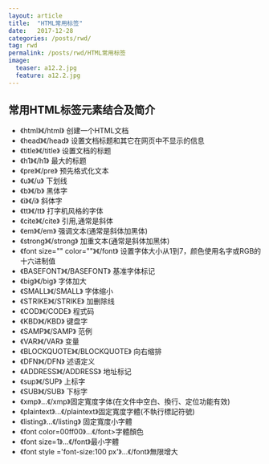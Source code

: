 ```yaml
---
layout: article
title:  "HTML常用标签"
date:   2017-12-28
categories: /posts/rwd/
tag: rwd
permalink: /posts/rwd/HTML常用标签
image:
  teaser: a12.2.jpg
  feature: a12.2.jpg
---
```

## 常用HTML标签元素结合及简介
- 《html》《/html》 创建一个HTML文档
- 《head》《/head》 设置文档标题和其它在网页中不显示的信息
- 《title》《/title》 设置文档的标题         
- 《h1》《/h1》 最大的标题
- 《pre》《/pre》 预先格式化文本           
- 《u》《/u》 下划线
- 《b》《/b》 黑体字     
- 《i》《/i》 斜体字    
- 《tt》《/tt》 打字机风格的字体
- 《cite》《/cite》 引用,通常是斜体         
- 《em》《/em》 强调文本(通常是斜体加黑体)
- 《strong》《/strong》 加重文本(通常是斜体加黑体)
- 《font size="" color=""》《/font》 设置字体大小从1到7，颜色使用名字或RGB的十六进制值
- 《BASEFONT》《/BASEFONT》 基准字体标记
- 《big》《/big》 字体加大
- 《SMALL》《/SMALL》 字体缩小        
- 《STRIKE》《/STRIKE》 加删除线
- 《COD》《/CODE》 程式码          
- 《KBD》《/KBD》 键盘字
- 《SAMP》《/SAMP》 范例    
- 《VAR》《/VAR》 变量
- 《BLOCKQUOTE》《/BLOCKQUOTE》 向右缩排
- 《DFN》《/DFN》 述语定义
- 《ADDRESS》《/ADDRESS》 地址标记
- 《sup》《/SUP》 上标字    
- 《SUB》《/SUB》 下标字
- 《xmp》...《/xmp》固定寬度字体(在文件中空白、換行、定位功能有效)
- 《plaintext》...《/plaintext》固定寬度字體(不執行標記符號)
- 《listing》...《/listing》 固定寬度小字體  
- 《font color=00ff00》...《/font>字體顏色
- 《font size=1》...《/font》最小字體  
- 《font style ='font-size:100 px'》...《/font》無限增大 

</div>
</div>

